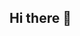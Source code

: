 ## Hi there 👋

<!--
**Devyani-612/Devyani-612** is a ✨ _special_ ✨ repository because its `README.md` (this file) appears on your GitHub profile.

Here are some ideas to get you started:

- 🔭 I’m currently working on ... I- TECH SYSTEM
- 🌱 I’m currently learning ... Data Sciece
- 👯 I’m looking to collaborate on ...IT Companies
- 🤔 I’m looking for help with ...
- 💬 Ask me about ...To equip participants with the knowledge and skills needed to excel in data science, including data manipulation, analysis, visualization, and machine learning.
- 📫 How to reach me: ...https://github.com/Devyani-612/Devyani-612.git
- 😄 Pronouns: ...devyani patil
- ⚡ Fun fact: ...Defining and executing data collection strategies to gather relevant information.

-->
